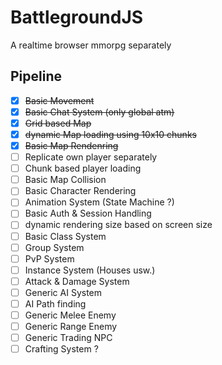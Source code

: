 # BattlegroundJS
A realtime browser mmorpg
separately
## Pipeline
- [x] ~~Basic Movement~~
- [x] ~~Basic Chat System (only global atm)~~
- [x] ~~Grid based Map~~
- [x] ~~dynamic Map loading using 10x10 chunks~~
- [x] ~~Basic Map Rendenring~~
- [ ] Replicate own player separately
- [ ] Chunk based player loading 
- [ ] Basic Map Collision
- [ ] Basic Character Rendering
- [ ] Animation System (State Machine ?)
- [ ] Basic Auth & Session Handling
- [ ] dynamic rendering size based on screen size
- [ ] Basic Class System
- [ ] Group System
- [ ] PvP System
- [ ] Instance System (Houses usw.)
- [ ] Attack & Damage System
- [ ] Generic AI System
- [ ] AI Path finding
- [ ] Generic Melee Enemy
- [ ] Generic Range Enemy
- [ ] Generic Trading NPC
- [ ] Crafting System ?
